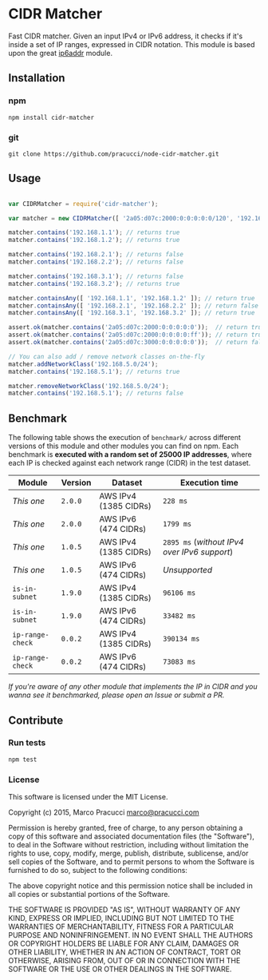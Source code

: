 # CIDR Matcher

Fast CIDR matcher. Given an input IPv4 or IPv6 address, it checks if it's inside a set of IP ranges, expressed in CIDR notation. This module is based upon the great [ip6addr](https://github.com/joyent/node-ip6addr) module.


## Installation

###  npm
```shell
npm install cidr-matcher
```

### git

```shell
git clone https://github.com/pracucci/node-cidr-matcher.git
```


## Usage

```js

var CIDRMatcher = require('cidr-matcher');

var matcher = new CIDRMatcher([ '2a05:d07c:2000:0:0:0:0:0/120', '192.168.1.0/24', '192.168.2.3/32', '192.168.3.2/32' ]);

matcher.contains('192.168.1.1'); // returns true
matcher.contains('192.168.1.2'); // returns true

matcher.contains('192.168.2.1'); // returns false
matcher.contains('192.168.2.2'); // returns false

matcher.contains('192.168.3.1'); // returns false
matcher.contains('192.168.3.2'); // returns true

matcher.containsAny([ '192.168.1.1', '192.168.1.2' ]); // return true
matcher.containsAny([ '192.168.2.1', '192.168.2.2' ]); // return false
matcher.containsAny([ '192.168.3.1', '192.168.3.2' ]); // return true

assert.ok(matcher.contains('2a05:d07c:2000:0:0:0:0:0'));  // return true
assert.ok(matcher.contains('2a05:d07c:2000:0:0:0:0:ff')); // return true
assert.ok(matcher.contains('2a05:d07c:3000:0:0:0:0:0'));  // return false

// You can also add / remove network classes on-the-fly
matcher.addNetworkClass('192.168.5.0/24');
matcher.contains('192.168.5.1'); // returns true

matcher.removeNetworkClass('192.168.5.0/24');
matcher.contains('192.168.5.1'); // returns false
```


## Benchmark

The following table shows the execution of `benchmark/` across different versions of this module and other modules you can find on npm. Each benchmark is **executed with a random set of 25000 IP addresses**, where each IP is checked against each network range (CIDR) in the test dataset.

| Module           | Version | Dataset               | Execution time |
| ---------------- | ------- | --------------------- | -------------- |
| _This one_       | `2.0.0` | AWS IPv4 (1385 CIDRs) | `228 ms`       |
| _This one_       | `2.0.0` | AWS IPv6 (474 CIDRs)  | `1799 ms`      |
| _This one_       | `1.0.5` | AWS IPv4 (1385 CIDRs) | `2895 ms` (_without IPv4 over IPv6 support_) |
| _This one_       | `1.0.5` | AWS IPv6 (474 CIDRs)  | _Unsupported_  |
| `is-in-subnet`   | `1.9.0` | AWS IPv4 (1385 CIDRs) | `96106 ms`     |
| `is-in-subnet`   | `1.9.0` | AWS IPv6 (474 CIDRs)  | `33482 ms`     |
| `ip-range-check` | `0.0.2` | AWS IPv4 (1385 CIDRs) | `390134 ms`    |
| `ip-range-check` | `0.0.2` | AWS IPv6 (474 CIDRs)  | `73083 ms`     |

_If you're aware of any other module that implements the IP in CIDR and you wanna see it benchmarked, please open an Issue or submit a PR._


## Contribute

### Run tests

```shell
npm test
```


### License

This software is licensed under the MIT License.

Copyright (c) 2015, Marco Pracucci <marco@pracucci.com>

Permission is hereby granted, free of charge, to any person obtaining a copy
of this software and associated documentation files (the "Software"), to deal
in the Software without restriction, including without limitation the rights
to use, copy, modify, merge, publish, distribute, sublicense, and/or sell
copies of the Software, and to permit persons to whom the Software is
furnished to do so, subject to the following conditions:

The above copyright notice and this permission notice shall be included in
all copies or substantial portions of the Software.

THE SOFTWARE IS PROVIDED "AS IS", WITHOUT WARRANTY OF ANY KIND, EXPRESS OR
IMPLIED, INCLUDING BUT NOT LIMITED TO THE WARRANTIES OF MERCHANTABILITY,
FITNESS FOR A PARTICULAR PURPOSE AND NONINFRINGEMENT.  IN NO EVENT SHALL THE
AUTHORS OR COPYRIGHT HOLDERS BE LIABLE FOR ANY CLAIM, DAMAGES OR OTHER
LIABILITY, WHETHER IN AN ACTION OF CONTRACT, TORT OR OTHERWISE, ARISING FROM,
OUT OF OR IN CONNECTION WITH THE SOFTWARE OR THE USE OR OTHER DEALINGS IN
THE SOFTWARE.
